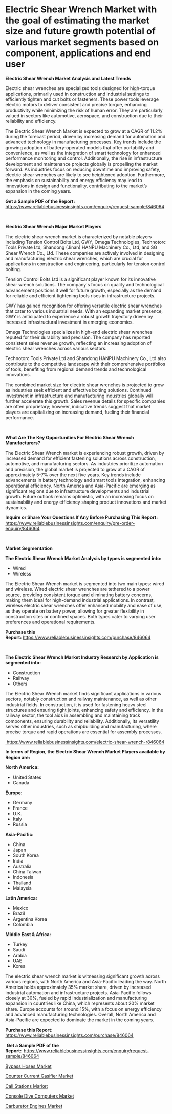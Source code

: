 <p><h1>Electric Shear Wrench Market with the goal of estimating the market size and future growth potential of various market segments based on component, applications and end user</h1></p><p><strong>Electric Shear Wrench Market Analysis and Latest Trends</strong></p>
<p><p>Electric shear wrenches are specialized tools designed for high-torque applications, primarily used in construction and industrial settings to efficiently tighten and cut bolts or fasteners. These power tools leverage electric motors to deliver consistent and precise torque, enhancing productivity while minimizing the risk of human error. They are particularly valued in sectors like automotive, aerospace, and construction due to their reliability and efficiency.</p><p>The Electric Shear Wrench Market is expected to grow at a CAGR of 11.2% during the forecast period, driven by increasing demand for automation and advanced technology in manufacturing processes. Key trends include the growing adoption of battery-operated models that offer portability and convenience, as well as the integration of smart technology for enhanced performance monitoring and control. Additionally, the rise in infrastructure development and maintenance projects globally is propelling the market forward. As industries focus on reducing downtime and improving safety, electric shear wrenches are likely to see heightened adoption. Furthermore, the emphasis on sustainability and energy efficiency may lead to innovations in design and functionality, contributing to the market’s expansion in the coming years.</p></p>
<p><strong>Get a Sample PDF of the Report:&nbsp;</strong> <a href="https://www.reliablebusinessinsights.com/enquiry/request-sample/846064?utm_campaign=3083&utm_medium=2&utm_source=Github&utm_content=ia&utm_term=10042025&utm_id=electric-shear-wrench">https://www.reliablebusinessinsights.com/enquiry/request-sample/846064</a></p>
<p>&nbsp;</p>
<p><strong>Electric Shear Wrench Major Market Players</strong></p>
<p><p>The electric shear wrench market is characterized by notable players including Tension Control Bolts Ltd, GWY, Omega Technologies, Technotorc Tools Private Ltd, Shandong (Jinan) HANPU Machinery Co., Ltd, and SG Shear Wrench Co., Ltd. These companies are actively involved in designing and manufacturing electric shear wrenches, which are crucial for applications in construction and engineering, particularly for tension control bolting.</p><p>Tension Control Bolts Ltd is a significant player known for its innovative shear wrench solutions. The company's focus on quality and technological advancement positions it well for future growth, especially as the demand for reliable and efficient tightening tools rises in infrastructure projects.</p><p>GWY has gained recognition for offering versatile electric shear wrenches that cater to various industrial needs. With an expanding market presence, GWY is anticipated to experience a robust growth trajectory driven by increased infrastructural investment in emerging economies.</p><p>Omega Technologies specializes in high-end electric shear wrenches reputed for their durability and precision. The company has reported consistent sales revenue growth, reflecting an increasing adoption of electric shear wrenches across various sectors.</p><p>Technotorc Tools Private Ltd and Shandong HANPU Machinery Co., Ltd also contribute to the competitive landscape with their comprehensive portfolios of tools, benefiting from regional demand trends and technological innovations.</p><p>The combined market size for electric shear wrenches is projected to grow as industries seek efficient and effective bolting solutions. Continued investment in infrastructure and manufacturing industries globally will further accelerate this growth. Sales revenue details for specific companies are often proprietary; however, indicative trends suggest that market players are capitalizing on increasing demand, fueling their financial performance.</p></p>
<p>&nbsp;</p>
<p><strong>What Are The Key Opportunities For Electric Shear Wrench Manufacturers?</strong></p>
<p><p>The Electric Shear Wrench market is experiencing robust growth, driven by increased demand for efficient fastening solutions across construction, automotive, and manufacturing sectors. As industries prioritize automation and precision, the global market is projected to grow at a CAGR of approximately 5-7% over the next five years. Key trends include advancements in battery technology and smart tools integration, enhancing operational efficiency. North America and Asia-Pacific are emerging as significant regions due to infrastructure developments and industrial growth. Future outlook remains optimistic, with an increasing focus on sustainability and energy efficiency shaping product innovations and market dynamics.</p></p>
<p><strong>Inquire or Share Your Questions If Any Before Purchasing This Report:</strong> <a href="https://www.reliablebusinessinsights.com/enquiry/pre-order-enquiry/846064?utm_campaign=3083&utm_medium=2&utm_source=Github&utm_content=ia&utm_term=10042025&utm_id=electric-shear-wrench">https://www.reliablebusinessinsights.com/enquiry/pre-order-enquiry/846064</a></p>
<p>&nbsp;</p>
<p><strong>Market Segmentation</strong></p>
<p><strong>The Electric Shear Wrench Market Analysis by types is segmented into:</strong></p>
<p><ul><li>Wired</li><li>Wireless</li></ul></p>
<p><p>The Electric Shear Wrench market is segmented into two main types: wired and wireless. Wired electric shear wrenches are tethered to a power source, providing consistent torque and eliminating battery concerns, making them ideal for high-demand industrial applications. In contrast, wireless electric shear wrenches offer enhanced mobility and ease of use, as they operate on battery power, allowing for greater flexibility in construction sites or confined spaces. Both types cater to varying user preferences and operational requirements.</p></p>
<p><strong>Purchase this Report:&nbsp;</strong><a href="https://www.reliablebusinessinsights.com/purchase/846064?utm_campaign=3083&utm_medium=2&utm_source=Github&utm_content=ia&utm_term=10042025&utm_id=electric-shear-wrench">https://www.reliablebusinessinsights.com/purchase/846064</a></p>
<p>&nbsp;</p>
<p><strong>The Electric Shear Wrench Market Industry Research by Application is segmented into:</strong></p>
<p><ul><li>Construction</li><li>Railway</li><li>Others</li></ul></p>
<p><p>The Electric Shear Wrench market finds significant applications in various sectors, notably construction and railway maintenance, as well as other industrial fields. In construction, it is used for fastening heavy steel structures and ensuring tight joints, enhancing safety and efficiency. In the railway sector, the tool aids in assembling and maintaining track components, ensuring durability and reliability. Additionally, its versatility serves other industries, such as shipbuilding and manufacturing, where precise torque and rapid operations are essential for assembly processes.</p></p>
<p><a href="https://www.reliablebusinessinsights.com/electric-shear-wrench-r846064?utm_campaign=3083&utm_medium=2&utm_source=Github&utm_content=ia&utm_term=10042025&utm_id=electric-shear-wrench">&nbsp;https://www.reliablebusinessinsights.com/electric-shear-wrench-r846064</a></p>
<p><strong>In terms of Region, the Electric Shear Wrench Market Players available by Region are:</strong></p>
<p>
    <p> <strong> North America: </strong>
        <ul>
            <li>United States</li>
            <li>Canada</li>
        </ul>
        </p> 
    <p> <strong> Europe: </strong>
        <ul>
            <li>Germany</li>
            <li>France</li>
            <li>U.K.</li>
            <li>Italy</li>
            <li>Russia</li>
        </ul>
        </p> 
    <p> <strong> Asia-Pacific: </strong>
        <ul>
            <li>China</li>
            <li>Japan</li>
            <li>South Korea</li>
            <li>India</li>
            <li>Australia</li>
            <li>China Taiwan</li>
            <li>Indonesia</li>
            <li>Thailand</li>
            <li>Malaysia</li>
        </ul>
        </p> 
    <p> <strong> Latin America: </strong>
        <ul>
            <li>Mexico</li>
            <li>Brazil</li>
            <li>Argentina Korea</li>
            <li>Colombia</li>
        </ul>
        </p> 
    <p> <strong> Middle East & Africa: </strong>
        <ul>
            <li>Turkey</li>
            <li>Saudi</li>
            <li>Arabia</li>
            <li>UAE</li>
            <li>Korea</li>
        </ul>
    </p>
    </p>
<p><p>The electric shear wrench market is witnessing significant growth across various regions, with North America and Asia-Pacific leading the way. North America holds approximately 35% market share, driven by increased industrial automation and infrastructure projects. Asia-Pacific follows closely at 30%, fueled by rapid industrialization and manufacturing expansion in countries like China, which represents about 20% market share. Europe accounts for around 15%, with a focus on energy efficiency and advanced manufacturing technologies. Overall, North America and Asia-Pacific are expected to dominate the market in the coming years.</p></p>
<p><strong>Purchase this Report: </strong><a href="https://www.reliablebusinessinsights.com/purchase/846064?utm_campaign=3083&utm_medium=2&utm_source=Github&utm_content=ia&utm_term=10042025&utm_id=electric-shear-wrench">https://www.reliablebusinessinsights.com/purchase/846064</a></p>
<p>&nbsp;<strong>Get a Sample PDF of the Report:&nbsp;&nbsp;</strong><a href="https://www.reliablebusinessinsights.com/enquiry/request-sample/846064?utm_campaign=3083&utm_medium=2&utm_source=Github&utm_content=ia&utm_term=10042025&utm_id=electric-shear-wrench">https://www.reliablebusinessinsights.com/enquiry/request-sample/846064</a></p>
<p><strong></strong></p>
<p><p><a href="https://github.com/norbeludie83/Market-Research-Report-List-1/blob/main/bypass-hoses-market.md?utm_campaign=3083&utm_medium=2&utm_source=Github&utm_content=ia&utm_term=10042025&utm_id=electric-shear-wrench">Bypass Hoses Market</a></p><p><a href="https://github.com/birbamanan03/Market-Research-Report-List-1/blob/main/counter-current-gasifier-market.md?utm_campaign=3083&utm_medium=2&utm_source=Github&utm_content=ia&utm_term=10042025&utm_id=electric-shear-wrench">Counter Current Gasifier Market</a></p><p><a href="https://github.com/shirleenfraker87/Market-Research-Report-List-1/blob/main/call-stations-market.md?utm_campaign=3083&utm_medium=2&utm_source=Github&utm_content=ia&utm_term=10042025&utm_id=electric-shear-wrench">Call Stations Market</a></p><p><a href="https://github.com/abedlagagica4/Market-Research-Report-List-1/blob/main/console-dive-computers-market.md?utm_campaign=3083&utm_medium=2&utm_source=Github&utm_content=ia&utm_term=10042025&utm_id=electric-shear-wrench">Console Dive Computers Market</a></p><p><a href="https://github.com/bholdsfofie/Market-Research-Report-List-1/blob/main/carburetor-engines-market.md?utm_campaign=3083&utm_medium=2&utm_source=Github&utm_content=ia&utm_term=10042025&utm_id=electric-shear-wrench">Carburetor Engines Market</a></p></p>